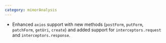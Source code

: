 ```yaml
---
category: minorAnalysis
---
```

* Enhanced `axios` support with new methods (`postForm`, `putForm`, `patchForm`, `getUri`, `create`) and added support for `interceptors.request` and `interceptors.response`.
